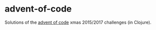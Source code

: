# advent-of-code

Solutions of the [advent of code](http://adventofcode.com/) xmas 2015/2017
challenges (in Clojure).
